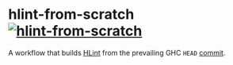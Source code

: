 # hlint-from-scratch [![hlint-from-scratch](https://github.com/shayne-fletcher/hlint-from-scratch/actions/workflows/hlint-from-scratch.yml/badge.svg)](https://github.com/shayne-fletcher/hlint-from-scratch/actions/workflows/hlint-from-scratch.yml)

A workflow that builds [HLint](https://github.com/ndmitchell/hlint) from the prevailing GHC `HEAD` [commit](https://gitlab.haskell.org/ghc/ghc/-/commits/master).
